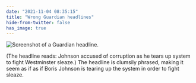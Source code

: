 ```yaml
---
date: "2021-11-04 08:35:15"
title: "Wrong Guardian headlines"
hide-from-twitter: false
has_image: true
---
```


![Screenshot of a Guardian headline.](/images/guardian-johnson.png)

(The headline reads: Johnson accused of corruption as he tears up system to fight Westminster sleaze.) The headline is clumsily phrased, making it seem as if as if Boris Johnson is tearing up the system in order to fight sleaze.
